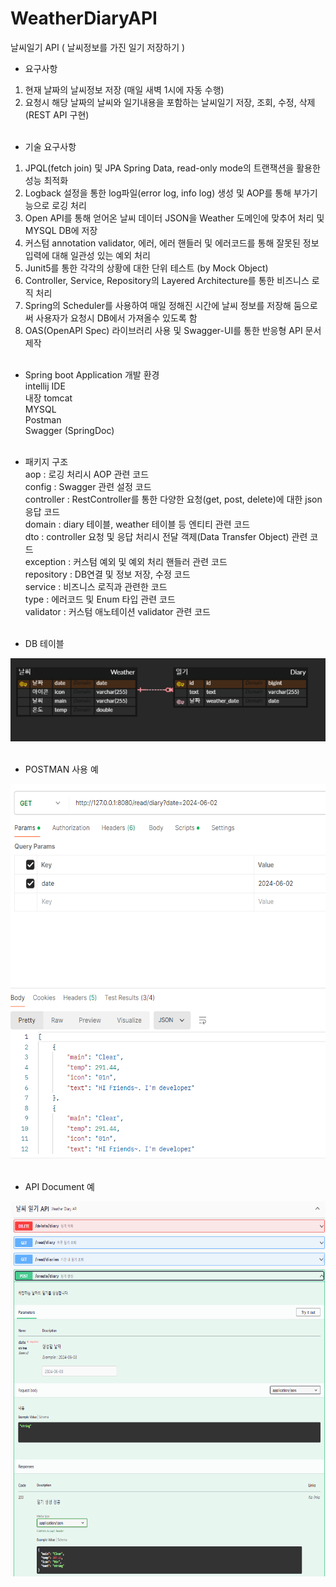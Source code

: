 # WeatherDiaryAPI
 
날씨일기 API
( 날씨정보를 가진 일기 저장하기 )

- 요구사항
1. 현재 날짜의 날씨정보 저장 (매일 새벽 1시에 자동 수행) 
2. 요청시 해당 날짜의 날씨와 일기내용을 포함하는 날씨일기 저장, 조회, 수정, 삭제 (REST API 구현) <br> <br>

- 기술 요구사항
1. JPQL(fetch join) 및 JPA Spring Data, read-only mode의 트랜잭션을 활용한 성능 최적화 
2. Logback 설정을 통한 log파일(error log, info log) 생성 및 AOP를 통해 부가기능으로 로깅 처리
3. Open API를 통해 얻어온 날씨 데이터 JSON을 Weather 도메인에 맞추어 처리 및 MYSQL DB에 저장
4. 커스텀 annotation validator, 에러, 에러 핸들러 및 에러코드를 통해 잘못된 정보 입력에 대해 일관성 있는 예외 처리
5. Junit5를 통한 각각의 상황에 대한 단위 테스트 (by Mock Object)
6. Controller, Service, Repository의 Layered Architecture를 통한 비즈니스 로직 처리
7. Spring의 Scheduler를 사용하여 매일 정해진 시간에 날씨 정보를 저장해 둠으로써 사용자가 요청시 DB에서 가져올수 있도록 함
8. OAS(OpenAPI Spec) 라이브러리 사용 및 Swagger-UI를 통한 반응형 API 문서 제작 <br> <br>

- Spring boot Application 개발 환경<br>
intellij IDE <br>
내장 tomcat <br>
MYSQL <br>
Postman <br>
Swagger (SpringDoc) <br> <br>

- 패키지 구조 <br>
aop : 로깅 처리시 AOP 관련 코드 <br>
config : Swagger 관련 설정 코드 <br>
controller : RestController를 통한 다양한 요청(get, post, delete)에 대한 json 응답 코드 <br>
domain : diary 테이블, weather 테이블 등 엔티티 관련 코드 <br>
dto : controller 요청 및 응답 처리시 전달 객제(Data Transfer Object) 관련 코드 <br>
exception : 커스텀 예외 및 예외 처리 핸들러 관련 코드 <br>
repository : DB연결 및 정보 저장, 수정 코드 <br>
service : 비즈니스 로직과 관련한 코드 <br>
type : 에러코드 및 Enum 타입 관련 코드 <br>
validator : 커스텀 애노테이션 validator 관련 코드 <br> <br>

- DB 테이블 <br>
<img src = "/DB_capture.png">
<br> <br>

- POSTMAN 사용 예 <br>
<img src = "/postman_capture.png" width="600" height="600">
<br> <br>

- API Document 예 <br>
<img src = "/swaggerUI_capture.png" width="600" height="600">
<br>
